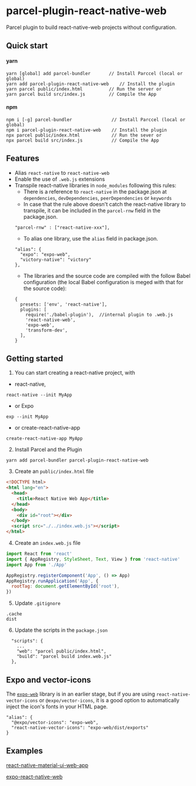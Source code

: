 # parcel-plugin-react-native-web

Parcel plugin to build react-native-web projects without configuration.

## Quick start

#### yarn

```
yarn [global] add parcel-bundler       // Install Parccel (local or global)
yarn add parcel-plugin-react-native-web    // Install the plugin
yarn parcel public/index.html          // Run the server or
yarn parcel build src/index.js         // Compile the App
```

#### npm

```
npm i [-g] parcel-bundler               // Install Parccel (local or global)
npm i parcel-plugin-react-native-web    // Install the plugin
npx parcel public/index.html            // Run the sever or
npx parcel build src/index.js           // Compile the App
```

## Features

* Alias `react-native` to `react-native-web`
* Enable the use of `.web.js` extensions
* Transpile react-native libraries in `node_modules` following this rules:
  * There is a reference to `react-native` in the package.json at `dependencies`, `devDependencies`, `peerDependencies` or `keywords`
  * In case that the rule above doesn't catch the react-native library to transpile, it can be included in the `parcel-rnw` field in the package.json.
  ```
  "parcel-rnw" : ["react-native-xxx"],
  ```
  * To alias one library, use the `alias` field in package.json.
  ```
  "alias": {
    "expo": "expo-web",
    "victory-native": "victory"
  },
  ```
  * The libraries and the source code are compiled with the follow Babel configuration (the local Babel configuration is meged with that for the source code):
  ```
  {
    presets: ['env', 'react-native'],
    plugins: [
      require('./babel-plugin'),  //internal plugin to .web.js
      'react-native-web',
      'expo-web',
      'transform-dev',
    ],
  }
  ```

## Getting started

1.  You can start creating a react-native project, with

* react-native,

```
react-native --init MyApp
```

* or Expo

```
exp --init MyApp
```

* or create-react-native-app

```
create-react-native-app MyApp
```

2.  Install Parcel and the Plugin

```
yarn add parcel-bundler parcel-plugin-react-native-web
```

3.  Create an `public/index.html` file

```html
<!DOCTYPE html>
<html lang="en">
  <head>
    <title>React Native Web App</title>
  </head>
  <body>
    <div id="root"></div>
  </body>
  <script src="./../index.web.js"></script>
</html>
```

4.  Create an `index.web.js` file

```js
import React from 'react'
import { AppRegistry, StyleSheet, Text, View } from 'react-native'
import App from './App'

AppRegistry.registerComponent('App', () => App)
AppRegistry.runApplication('App', {
  rootTag: document.getElementById('root'),
})
```

5.  Update `.gitignore`

```
.cache
dist
```

6.  Update the scripts in the `package.json`

```
  "scripts": {
    ...
    "web": "parcel public/index.html",
    "build": "parcel build index.web.js"
  },
```

## Expo and vector-icons

The [`expo-web`](https://github.com/raarts/expo-web) library is in an earlier stage, but if you are using `react-native-vector-icons` or `@expo/vector-icons`, it is a good option to automatically inject the icon's fonts in your HTML page.

```
"alias": {
  "@expo/vector-icons": "expo-web",
  "react-native-vector-icons": "expo-web/dist/exports"
}
```

## Examples
[react-native-material-ui-web-app](https://github.com/dalcib/react-native-material-ui-web-app)

[expo-react-native-web](https://github.com/dalcib/expo-react-native-web)

